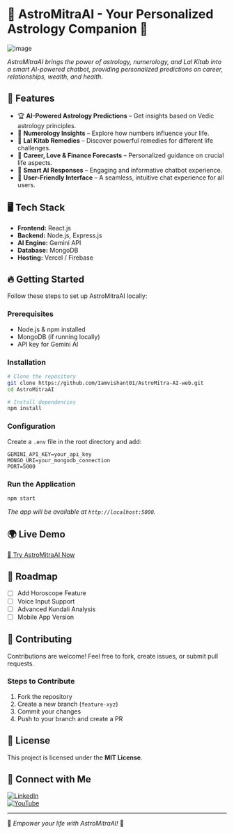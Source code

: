 # 🌟 AstroMitraAI - Your Personalized Astrology Companion 🔮
![image](https://github.com/user-attachments/assets/a63bddca-3f77-417a-8d26-a839159beaeb)

_AstroMitraAI brings the power of astrology, numerology, and Lal Kitab into a smart AI-powered chatbot, providing personalized predictions on career, relationships, wealth, and health._

## 🚀 Features
- 🏆 **AI-Powered Astrology Predictions** – Get insights based on Vedic astrology principles.
- 🔢 **Numerology Insights** – Explore how numbers influence your life.
- 📖 **Lal Kitab Remedies** – Discover powerful remedies for different life challenges.
- 💼 **Career, Love & Finance Forecasts** – Personalized guidance on crucial life aspects.
- 🧠 **Smart AI Responses** – Engaging and informative chatbot experience.
- 🎨 **User-Friendly Interface** – A seamless, intuitive chat experience for all users.

## 🖥️ Tech Stack
- **Frontend:** React.js
- **Backend:** Node.js, Express.js
- **AI Engine:** Gemini API
- **Database:** MongoDB
- **Hosting:** Vercel / Firebase

## 🔥 Getting Started
Follow these steps to set up AstroMitraAI locally:

### Prerequisites
- Node.js & npm installed
- MongoDB (if running locally)
- API key for Gemini AI

### Installation
```sh
# Clone the repository
git clone https://github.com/Iamvishant01/AstroMitra-AI-web.git
cd AstroMitraAI

# Install dependencies
npm install
```

### Configuration
Create a `.env` file in the root directory and add:
```
GEMINI_API_KEY=your_api_key
MONGO_URI=your_mongodb_connection
PORT=5000
```

### Run the Application
```sh
npm start
```
_The app will be available at `http://localhost:5000`._

## 🌍 Live Demo
[🚀 Try AstroMitraAI Now](https://astromitrai.vercel.app/)


## 🎯 Roadmap
- [ ] Add Horoscope Feature
- [ ] Voice Input Support
- [ ] Advanced Kundali Analysis
- [ ] Mobile App Version

## 🤝 Contributing
Contributions are welcome! Feel free to fork, create issues, or submit pull requests.

### Steps to Contribute
1. Fork the repository
2. Create a new branch (`feature-xyz`)
3. Commit your changes
4. Push to your branch and create a PR

## 📄 License
This project is licensed under the **MIT License**.

## 💬 Connect with Me
[![LinkedIn](https://img.shields.io/badge/LinkedIn-VishantNetke-blue?style=flat&logo=linkedin)](https://linkedin.com/in/iamvishant01)  
[![YouTube](https://img.shields.io/badge/YouTube-VishantNetke-red?style=flat&logo=youtube)](https://youtube.com/@VishantNetke)  

---
🚀 _Empower your life with AstroMitraAI!_ 🔮
